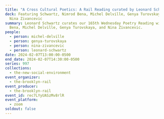 ```yaml
---
title: "A Cross Cultural Poetics: A Rail Reading curated by Leonard Schwartz"
deck: Featuring Schwartz, Nimrod Bena, Michel Delville, Genya Turovskaya, and
  Nina Zivancevic
summary: Leonard Schwartz curates our 165th Wednesday Poetry Reading with Nimrod
  Bena, Michel Delville, Genya Turovskaya, and Nina Zivancevic.
people:
  - person: michel-delville
  - person: genya-turovskaya
  - person: nina-zivancevic
  - person: leonard-schwartz
date: 2024-02-07T13:00:00-0500
end_date: 2024-02-07T14:30:00-0500
series: 997
collections:
  - the-new-social-environment
event_organizer:
  - the-brooklyn-rail
event_producer:
  - the-brooklyn-rail
event_id: rec7LYyUASzMv8rlR
event_platform:
  - zoom
soldout: false
---
```


